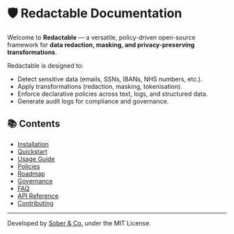 # 🛡️ Redactable Documentation

Welcome to **Redactable** — a versatile, policy-driven open-source framework for **data redaction, masking, and privacy-preserving transformations**.

Redactable is designed to:
- Detect sensitive data (emails, SSNs, IBANs, NHS numbers, etc.).
- Apply transformations (redaction, masking, tokenisation).
- Enforce declarative policies across text, logs, and structured data.
- Generate audit logs for compliance and governance.

## 📚 Contents
- [Installation](installation.md)
- [Quickstart](quickstart.md)
- [Usage Guide](usage.md)
- [Policies](policies.md)
- [Roadmap](roadmap.md)
- [Governance](governance.md)
- [FAQ](faq.md)
- [API Reference](api_reference.md)
- [Contributing](contributing.md)

---

Developed by [Sober & Co.](https://soberand.co/) under the MIT License.
